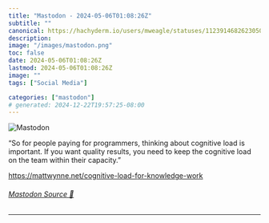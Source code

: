```yaml
---
title: "Mastodon - 2024-05-06T01:08:26Z"
subtitle: ""
canonical: https://hachyderm.io/users/mweagle/statuses/112391468262305085
description:
image: "/images/mastodon.png"
toc: false
date: 2024-05-06T01:08:26Z
lastmod: 2024-05-06T01:08:26Z
image: ""
tags: ["Social Media"]

categories: ["mastodon"]
# generated: 2024-12-22T19:57:25-08:00
---
```

![Mastodon](/images/mastodon.png)

<p>“So for people paying for programmers, thinking about cognitive load is important. If you want quality results, you need to keep the cognitive load on the team within their capacity.”</p><p><a href="https://mattwynne.net/cognitive-load-for-knowledge-work" target="_blank" rel="nofollow noopener noreferrer" translate="no"><span class="invisible">https://</span><span class="ellipsis">mattwynne.net/cognitive-load-f</span><span class="invisible">or-knowledge-work</span></a></p>


###### [Mastodon Source 🐘](https://hachyderm.io/@mweagle/112391468262305085)

___
